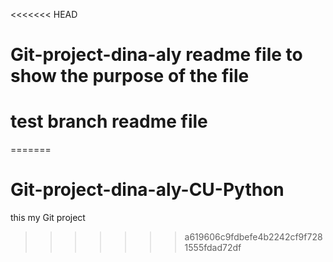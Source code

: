 <<<<<<< HEAD
# Git-project-dina-aly  readme file to show the purpose of the file 
# test branch readme file
=======
# Git-project-dina-aly-CU-Python
this my Git project 
>>>>>>> a619606c9fdbefe4b2242cf9f7281555fdad72df
